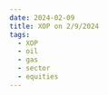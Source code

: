 ```yaml
---
date: 2024-02-09
title: XOP on 2/9/2024
tags: 
  - XOP
  - oil
  - gas
  - sector
  - equities
---
```

<div class="post">
<snapshot-grid 
    :reports="['2024/02/08/CTA/XOP', '2024/02/09/CTA/XOP', '2024/02/09/MTP/XOP']"
    chart="2024/02/09/Chart/XOP"
/>
<p>

</p>
<p>

</p>
</div>